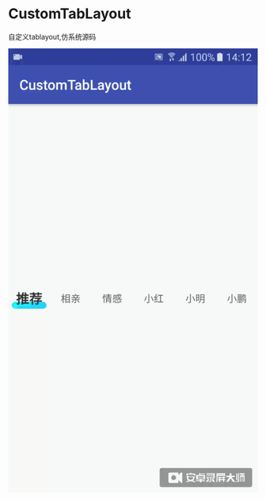 # CustomTabLayout
自定义tablayout,仿系统源码

![](https://github.com/shandianwuyou/CustomTabLayout/blob/master/app/customtablayout.gif?raw=true)  
